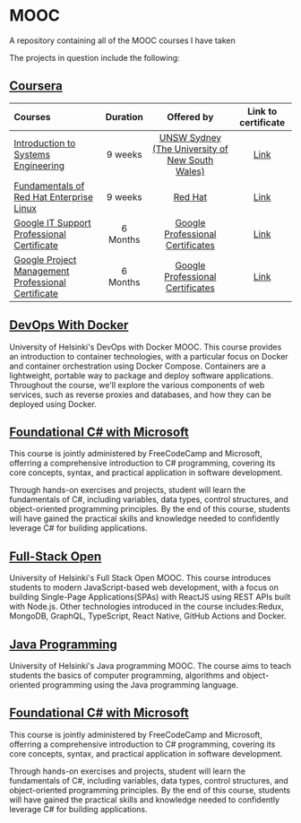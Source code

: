 # MOOC
A repository containing all of the MOOC courses I have taken

The projects in question include the following:

## [Coursera](https://www.coursera.org/)
Courses | Duration | Offered by | Link to certificate
:-- | :--: | :--: | :--: |
[Introduction to Systems Engineering](https://www.coursera.org/learn/systems-engineering) | 9 weeks | [UNSW Sydney (The University of New South Wales)](https://www.coursera.org/unsw) | [Link](https://coursera.org/share/738fc84d17bbd3eec03c81aa32fddf31)
[Fundamentals of Red Hat Enterprise Linux](https://www.coursera.org/learn/fundamentals-of-red-hat-enterprise-linux) | 9 weeks | [Red Hat](https://www.coursera.org/redhat) | [Link](https://coursera.org/share/bd0e2c633d918f4133a205ee785a5f75)
[Google IT Support Professional Certificate](https://www.coursera.org/professional-certificates/google-it-support) | 6 Months | [Google Professional Certificates ](https://www.coursera.org/google-career-certificates) | [Link](https://coursera.org/share/a3e9432aa18866dbd435e264849f91d5)
[Google Project Management Professional Certificate](https://www.coursera.org/professional-certificates/google-it-support) | 6 Months | [Google Professional Certificates ](https://www.coursera.org/google-career-certificates) | [Link](https://coursera.org/share/062ab629772ec6cf0310484ed3a91bf0)


## [DevOps With Docker](https://github.com/khkhiu/MOOC/tree/main/Devops_with_Docker)
University of Helsinki's DevOps with Docker MOOC. This course provides an introduction to container technologies, with a particular focus on Docker and container orchestration using Docker Compose. Containers are a lightweight, portable way to package and deploy software applications. Throughout the course, we'll explore the various components of web services, such as reverse proxies and databases, and how they can be deployed using Docker.

## [Foundational C# with Microsoft](https://github.com/khkhiu/MOOC/tree/main/Foundational_C#_with_Microsoft)
This course is jointly administered by FreeCodeCamp and Microsoft, offerring a comprehensive introduction to C# programming, covering its core concepts, syntax, and practical application in software development.

Through hands-on exercises and projects, student will learn the fundamentals of C#, including variables, data types, control structures, and object-oriented programming principles. By the end of this course, students will have gained the practical skills and knowledge needed to confidently leverage C# for building applications.

## [Full-Stack Open](https://github.com/khkhiu/MOOC/tree/main/Full-Stack-Open) 
University of Helsinki's Full Stack Open MOOC. This course introduces students to modern JavaScript-based web development, with a focus on building Single-Page Applications(SPAs) with ReactJS using REST APIs built with Node.js. Other technologies introduced in the course includes:Redux, MongoDB, GraphQL, TypeScript, React Native, GitHub Actions and Docker.

## [Java Programming](https://github.com/khkhiu/MOOC/tree/main/Java_Programming)
University of Helsinki's Java programming MOOC. The course aims to teach students the basics of computer programming, algorithms and object-oriented programming using the Java programming language. 

## [Foundational C# with Microsoft](https://www.freecodecamp.org/learn/foundational-c-sharp-with-microsoft/)
This course is jointly administered by FreeCodeCamp and Microsoft, offerring a comprehensive introduction to C# programming, covering its core concepts, syntax, and practical application in software development.

Through hands-on exercises and projects, student will learn the fundamentals of C#, including variables, data types, control structures, and object-oriented programming principles. By the end of this course, students will have gained the practical skills and knowledge needed to confidently leverage C# for building applications.
